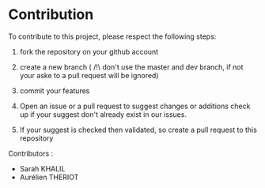 <H1>Contribution</H1>

To contribute to this project, please respect the following steps:

1) fork the repository on your github account

2) create a new branch ( /!\ don't use the master and dev branch, if not your aske to a pull request will be ignored)

3) commit your features

4) Open an issue or a pull request to suggest changes or additions check up if your suggest don't already exist in our issues.

5) If your suggest is checked then validated, so create a pull request to this repository 


Contributors :
 - Sarah KHALIL
 - Aurélien THERIOT